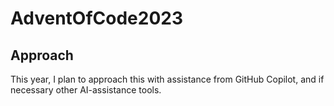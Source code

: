 # AdventOfCode2023

## Approach

This year, I plan to approach this with assistance from GitHub Copilot, and if necessary other AI-assistance tools.